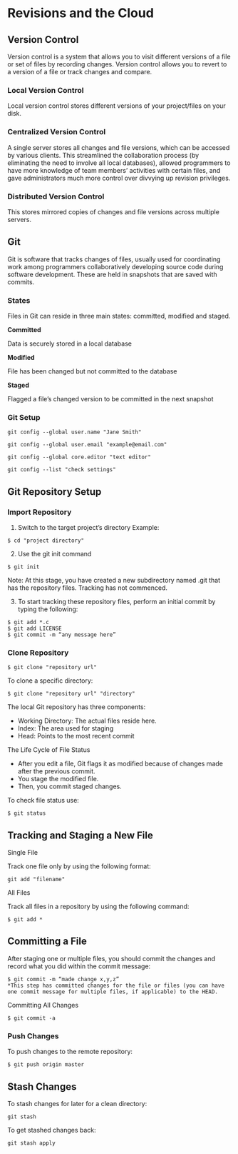 # Revisions and the Cloud
## Version Control
Version control is a system that allows you to visit different versions of a file or set of files by recording changes. Version control allows you to revert to a version of a file or track changes and compare.
### Local Version Control 
Local version control stores different versions of your project/files on your disk.
### Centralized Version Control
A single server stores all changes and file versions, which can be accessed by various clients. This streamlined the collaboration process (by eliminating the need to involve all local databases), allowed programmers to have more knowledge of team members’ activities with certain files, and gave administrators much more control over divvying up revision privileges.
### Distributed Version Control
This stores mirrored copies of changes and file versions across multiple servers.
## Git
Git is software that tracks changes of files, usually used for coordinating work among programmers collaboratively developing source code during software development. These are held in snapshots that are saved with commits. 
### States

Files in Git can reside in three main states: committed, modified and staged.

**Committed**

Data is securely stored in a local database

**Modified**

File has been changed but not committed to the database

**Staged**

Flagged a file’s changed version to be committed in the next snapshot

### Git Setup
```
git config --global user.name "Jane Smith"

git config --global user.email "example@email.com"

git config --global core.editor "text editor"

git config --list "check settings"
```
## Git Repository Setup
### Import Repository
1. Switch to the target project’s directory
Example:
```
$ cd "project directory"
```
2. Use the git init command
```
$ git init
```
Note: At this stage, you have created a new subdirectory named .git that has the repository files. Tracking has not commenced.

3. To start tracking these repository files, perform an initial commit by typing the following:
```
$ git add *.c
$ git add LICENSE
$ git commit -m “any message here”
```
### Clone Repository
```
$ git clone "repository url"
```
To clone a specific directory:
```
$ git clone "repository url" "directory"
```
The local Git repository has three components:

- Working Directory: The actual files reside here.
- Index: The area used for staging
- Head: Points to the most recent commit

The Life Cycle of File Status
- After you edit a file, Git flags it as modified because of changes made after the previous commit.
- You stage the modified file.
- Then, you commit staged changes.

To check file status use:
```
$ git status
```
## Tracking and Staging a New File
Single File

Track one file only by using the following format:
```
git add "filename"
```
All Files

Track all files in a repository by using the following command:
```
$ git add *
```
## Committing a File
After staging one or multiple files, you should commit the changes and record what you did within the commit message:
```
$ git commit -m “made change x,y,z”
*This step has committed changes for the file or files (you can have one commit message for multiple files, if applicable) to the HEAD.
```
Committing All Changes
```
$ git commit -a
```
### Push Changes
To push changes to the remote repository:
```
$ git push origin master
```
## Stash Changes
To stash changes for later for a clean directory:
```
git stash
```
To get stashed changes back:
```
git stash apply
```
